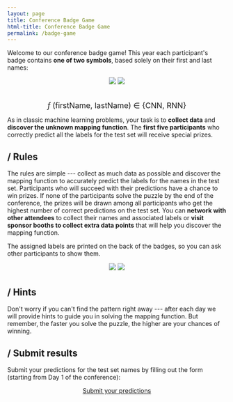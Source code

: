 ```yaml
---
layout: page
title: Conference Badge Game
html-title: Conference Badge Game
permalink: /badge-game
---
```


Welcome to our conference badge game! This year each participant's badge contains **one of two symbols**, based solely on their first and last names:

<div align="center" style="margin-bottom: 30px;">
    <img class="width-100 width-max-300px photo" style="margin-bottom: 5px; border: 0;" src="{{ "./images/optimized/badge-game-800x800/CNN.webp" | relative_url }}">
    <img class="width-100 width-max-300px photo" style="margin-bottom: 5px; border: 0;" src="{{ "./images/optimized/badge-game-800x800/RNN.webp" | relative_url }}">
</div>

<span style="font-size: 1.25em; text-align: center; display: block;">
    <span style="letter-spacing: 5px; font-style: italic;">f</span>(firstName, lastName) ∈ {CNN, RNN}
</span>

As in classic machine learning problems, your task is to **collect data** and **discover the unknown mapping function**.
The **first five participants** who correctly predict all the labels for the test set will receive special prizes. 


## / Rules

The rules are simple --- collect as much data as possible and discover the mapping function to accurately predict the labels for the names in the test set. Participants who will succeed with their predictions have a chance to win prizes. If none of the participants solve the puzzle by the end of the conference, the prizes will be drawn among all participants who get the highest number of correct predictions on the test set.
You can **network with other attendees** to collect their names and associated labels or **visit sponsor booths to collect extra data points** that will help you discover the mapping function.

The assigned labels are printed on the back of the badges, so you can ask other participants to show them.

<div align="center" style="margin-bottom: 30px;">
    <img class="width-100 width-max-300px photo" style="margin-bottom: 5px;" src="{{ "./images/optimized/badge-game-800x800/badge-cnn.webp" | relative_url }}">
    <img class="width-100 width-max-300px photo" style="margin-bottom: 5px;" src="{{ "./images/optimized/badge-game-800x800/badge-rnn.webp" | relative_url }}">
</div>

## / Hints

Don't worry if you can't find the pattern right away --- after each day we will provide hints to guide you in solving the mapping function. But remember, the faster you solve the puzzle, the higher are your chances of winning.

## / Submit results

Submit your predictions for the test set names by filling out the form (starting from Day 1 of the conference):

<div align="center" style="margin-bottom: 30px;">
    <a href="https://mlinpl2025-badge-game.paperform.co" class="btn btn-nonactive btn-default btn-lg" target="_blank"  disabled><i class="fa-solid fa-list"></i> Submit your predictions</a>
</div>

<!-- Submissions are closed. -->
